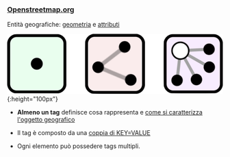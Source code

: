 ---
---
### <a href="https://www.openstreetmap.org/#map=12/45.0700/7.6647" target="_blank">Openstreetmap.org</a>

Entità geografiche: <a href="https://wiki.openstreetmap.org/wiki/Elements" target="_blank">geometria</a> e <a href="https://wiki.openstreetmap.org/wiki/Elements" target="_blank">attributi</a>

![Nodes, Ways, Relations](/../assets/img/nwr.png){:height="100px"}
- **Almeno un tag** definisce cosa rappresenta e <a href="https://wiki.openstreetmap.org/wiki/Map_features" target="_blank">come si caratterizza l'oggetto geografico</a>

- Il tag è composto da una <a href="https://taginfo.openstreetmap.org" target="_blank">coppia di KEY=VALUE</a>

- Ogni elemento può possedere tags multipli.
